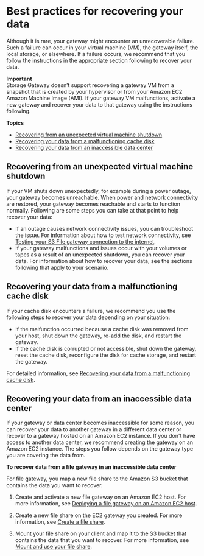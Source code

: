 # Best practices for recovering your data<a name="recover-data-from-gateway"></a>

Although it is rare, your gateway might encounter an unrecoverable failure\. Such a failure can occur in your virtual machine \(VM\), the gateway itself, the local storage, or elsewhere\. If a failure occurs, we recommend that you follow the instructions in the appropriate section following to recover your data\.

**Important**  
Storage Gateway doesn’t support recovering a gateway VM from a snapshot that is created by your hypervisor or from your Amazon EC2 Amazon Machine Image \(AMI\)\. If your gateway VM malfunctions, activate a new gateway and recover your data to that gateway using the instructions following\.

**Topics**
+ [Recovering from an unexpected virtual machine shutdown](#recover-from-gateway-shutdown)
+ [Recovering your data from a malfunctioning cache disk](#recover-from-cahe-disk)
+ [Recovering your data from an inaccessible data center](#disaster-recovery)

## Recovering from an unexpected virtual machine shutdown<a name="recover-from-gateway-shutdown"></a>

If your VM shuts down unexpectedly, for example during a power outage, your gateway becomes unreachable\. When power and network connectivity are restored, your gateway becomes reachable and starts to function normally\. Following are some steps you can take at that point to help recover your data:
+ If an outage causes network connectivity issues, you can troubleshoot the issue\. For information about how to test network connectivity, see [Testing your S3 File gateway connection to the internet](manage-on-premises-fgw.md#MaintenanceTestGatewayConnectivity-fgw)\.
+ If your gateway malfunctions and issues occur with your volumes or tapes as a result of an unexpected shutdown, you can recover your data\. For information about how to recover your data, see the sections following that apply to your scenario\.

## Recovering your data from a malfunctioning cache disk<a name="recover-from-cahe-disk"></a>

If your cache disk encounters a failure, we recommend you use the following steps to recover your data depending on your situation:
+ If the malfunction occurred because a cache disk was removed from your host, shut down the gateway, re\-add the disk, and restart the gateway\.
+ If the cache disk is corrupted or not accessible, shut down the gateway, reset the cache disk, reconfigure the disk for cache storage, and restart the gateway\.

For detailed information, see [Recovering your data from a malfunctioning cache disk](#recover-from-cahe-disk)\.

## Recovering your data from an inaccessible data center<a name="disaster-recovery"></a>

If your gateway or data center becomes inaccessible for some reason, you can recover your data to another gateway in a different data center or recover to a gateway hosted on an Amazon EC2 instance\. If you don't have access to another data center, we recommend creating the gateway on an Amazon EC2 instance\. The steps you follow depends on the gateway type you are covering the data from\.

**To recover data from a file gateway in an inaccessible data center**

For file gateway, you map a new file share to the Amazon S3 bucket that contains the data you want to recover\.

1. Create and activate a new file gateway on an Amazon EC2 host\. For more information, see [Deploying a file gateway on an Amazon EC2 host](ec2-gateway-file.md)\.

1. Create a new file share on the EC2 gateway you created\. For more information, see [Create a file share](https://docs.aws.amazon.com/filegateway/latest/files3/GettingStartedCreateFileShare.html)\.

1. Mount your file share on your client and map it to the S3 bucket that contains the data that you want to recover\. For more information, see [Mount and use your file share](https://docs.aws.amazon.com/filegateway/latest/files3/getting-started-use-fileshare.html)\.